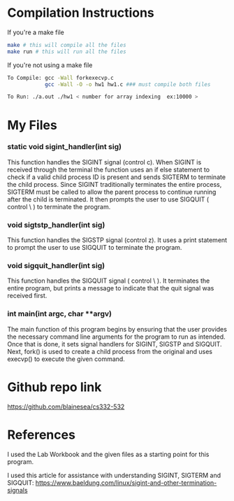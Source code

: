 # Compilation Instructions

If you're a make file
```bash
make # this will compile all the files
make run # this will run all the files
```

If you're not using a make file
```bash
To Compile: gcc -Wall forkexecvp.c 
            gcc -Wall -O -o hw1 hw1.c ### must compile both files 

To Run: ./a.out ./hw1 < number for array indexing  ex:10000 >
```

# My Files

### static void sigint_handler(int sig)
This function handles the SIGINT signal (control c). When SIGINT is received through the terminal the function uses an if else statement to check if a valid child process ID is present and sends SIGTERM to terminate the child process. Since SIGINT traditionally terminates the entire process, SIGTERM must be called to allow the parent process to continue running after the child is terminated. It then prompts the user to use SIGQUIT ( control \ ) to terminate the program. 

### void sigtstp_handler(int sig)
This function handles the SIGSTP signal (control z). It uses a print statement to prompt the user to use SIGQUIT to terminate the program. 

### void sigquit_handler(int sig)
This function handles the SIGQUIT signal ( control \ ). It terminates the entire program, but prints a message to indicate that the quit signal was received first. 

### int main(int argc, char **argv)
The main function of this program begins by ensuring that the user provides the necessary command line arguments for the program to run as intended. Once that is done, it sets signal handlers for SIGINT, SIGSTP and SIGQUIT. Next, fork() is used to create a child process from the original and uses execvp() to execute the given command. 

# Github repo link
https://github.com/blainesea/cs332-532

# References

I used the Lab Workbook and the given files as a starting point for this program. 

I used this article for assistance with understanding SIGINT, SIGTERM and SIGQUIT: 
    https://www.baeldung.com/linux/sigint-and-other-termination-signals